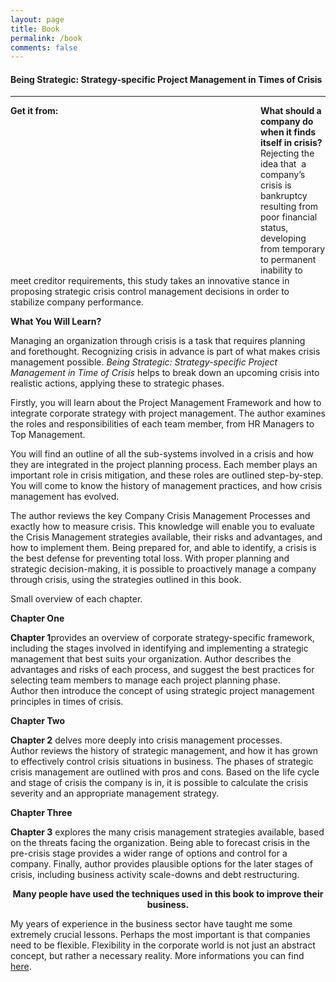 ```yaml
---
layout: page
title: Book
permalink: /book
comments: false
---
```


#### Being Strategic: Strategy-specific Project Management in Times of Crisis

---

<div class="d-flex mb-3">
<div style="position: relative; float: left;">
            <span><strong>Get it from:</strong></span><br/><br/><br/><br/>
        <a href="https://www.amazon.com/gp/product/1530885655/ref=as_li_tl?ie=UTF8&amp;camp=1789&amp;creative=9325&amp;creativeASIN=1530885655&amp;linkCode=as2&amp;tag=m0eb58-20&amp;linkId=90c47737b84791cb0b3b73b0fbbf154f" target="_blank" class="book-company-logo"><img width="100" class="lozad" data-src="{{ site.baseurl }}/assets/images/Amazon_logo.svg"/>
        </a>
        </div>
        <div style="position: relative; float: left;">
        <div class="smashwords-widget aligncenter" style="width: 300px; height: 250px; text-align: center;" data-type="single" data-items="book:641137" data-font="sans" data-ribboncolor="#4181c3" data-bgcolor="#fafafa" data-buttoncolor="#ffc801" data-width="300" data-height="250" data-headline="Being Strategic: Strategy-specific Project Management in Times of Crisis"> </div>
        <p><script id="smashwords-widget-js" src="//www.smashwidgets.com/1/widgets.js" async="async"></script></p>
    </div>
</div>


**What should a company do when it finds itself in crisis?** Rejecting the idea that  a company’s crisis is bankruptcy resulting from poor financial status, developing from temporary to permanent inability to meet creditor requirements, this study takes an innovative stance in proposing strategic crisis control management decisions in order to stabilize company performance.

**What You Will Learn?**

Managing an organization through crisis is a task that requires planning and forethought. Recognizing crisis in advance is part of what makes crisis management possible.<em> Being Strategic: Strategy-specific Project Management in Time of </em><em>Crisis</em> helps to break down an upcoming crisis into realistic actions, applying these to strategic phases.

Firstly, you will learn about the Project Management Framework and how to integrate corporate strategy with project management. The author examines the roles and responsibilities of each team member, from HR Managers to Top Management.

You will find an outline of all the sub-systems involved in a crisis and how they are integrated in the project planning process. Each member plays an important role in crisis mitigation, and these roles are outlined step-by-step. You will come to know the history of management practices, and how crisis management has evolved.

The author reviews the key Company Crisis Management Processes and exactly how to measure crisis. This knowledge will enable you to evaluate the Crisis Management strategies available, their risks and advantages, and how to implement them. Being prepared for, and able to identify, a crisis is the best defense for preventing total loss. With proper planning and strategic decision-making, it is possible to proactively manage a company through crisis, using the strategies outlined in this book.

Small overview of each chapter.
 
**Chapter One**


<strong>Chapter 1</strong>provides an overview of corporate strategy-specific framework, including the stages involved in identifying and implementing a strategic management that best suits your organization. Author describes the advantages and risks of each process, and suggest the best practices for selecting team members to manage each project planning phase. Author then introduce the concept of using strategic project management principles in times of crisis.


**Chapter Two**

<strong>Chapter 2</strong> delves more deeply into crisis management processes. Author reviews the history of strategic management, and how it has grown to effectively control crisis situations in business. The phases of strategic crisis management are outlined with pros and cons. Based on the life cycle and stage of crisis the company is in, it is possible to calculate the crisis severity and an appropriate management strategy.

**Chapter Three**

<strong>Chapter 3</strong> explores the many crisis management strategies available, based on the threats facing the organization. Being able to forecast crisis in the pre-crisis stage provides a wider range of options and control for a company. Finally, author provides plausible options for the later stages of crisis, including business activity scale-downs and debt restructuring.

<p style="text-align: center; font-weight: bold;">Many people have used the techniques used in this book to improve their business.</p>

My years of experience in the business sector have taught me some extremely crucial lessons. Perhaps the most important is that companies need to be flexible. Flexibility in the corporate world is not just an abstract concept, but rather a necessary reality. More informations you can find <a href="{{ site.baseurl }}/about">here</a>.
